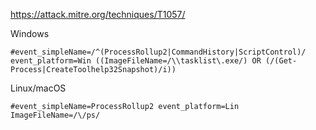 https://attack.mitre.org/techniques/T1057/

Windows

```
#event_simpleName=/^(ProcessRollup2|CommandHistory|ScriptControl)/ event_platform=Win ((ImageFileName=/\\tasklist\.exe/) OR (/(Get-Process|CreateToolhelp32Snapshot)/i))
```

Linux/macOS

```
#event_simpleName=ProcessRollup2 event_platform=Lin ImageFileName=/\/ps/
```